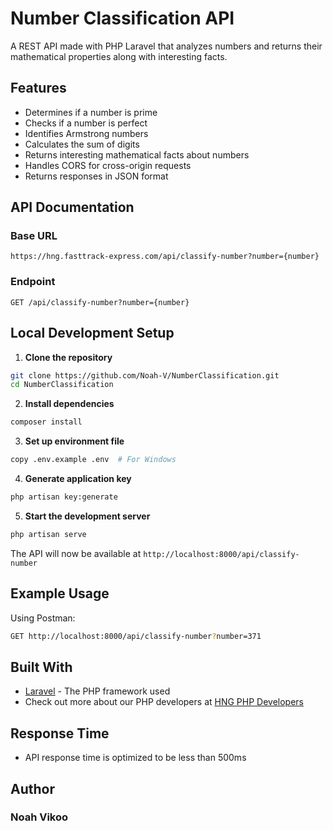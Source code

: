 # Number Classification API

A REST API made with PHP Laravel that analyzes numbers and returns their mathematical properties along with interesting facts.

## Features

- Determines if a number is prime
- Checks if a number is perfect
- Identifies Armstrong numbers
- Calculates the sum of digits
- Returns interesting mathematical facts about numbers
- Handles CORS for cross-origin requests
- Returns responses in JSON format

## API Documentation

### Base URL
`https://hng.fasttrack-express.com/api/classify-number?number={number}`

### Endpoint
```
GET /api/classify-number?number={number}
```

## Local Development Setup

1. **Clone the repository**
```bash
git clone https://github.com/Noah-V/NumberClassification.git
cd NumberClassification
```

2. **Install dependencies**
```bash
composer install
```

3. **Set up environment file**
```bash
copy .env.example .env  # For Windows
```

4. **Generate application key**
```bash
php artisan key:generate
```

5. **Start the development server**
```bash
php artisan serve
```

The API will now be available at `http://localhost:8000/api/classify-number`

## Example Usage

Using Postman:
```bash
GET http://localhost:8000/api/classify-number?number=371
```

## Built With
- [Laravel](https://laravel.com/) - The PHP framework used
- Check out more about our PHP developers at [HNG PHP Developers](https://hng.tech/hire/php-developers)

## Response Time
- API response time is optimized to be less than 500ms

## Author
### Noah Vikoo
